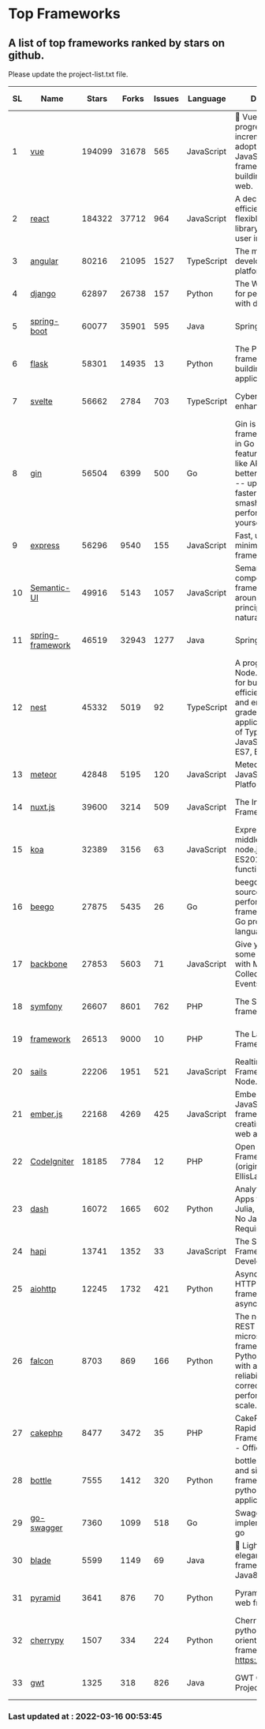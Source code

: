 # Top Frameworks
## A list of top frameworks ranked by stars on github.  
Please update the project-list.txt file.

| SL| Name  | Stars| Forks| Issues | Language | Description | Last Commit |
| --| ------| -----| ---- | ------ | -------- | ----------- | ----------- |
| 1 | [vue](https://github.com/vuejs/vue) | 194099 | 31678 | 565 | JavaScript | 🖖 Vue.js is a progressive, incrementally-adoptable JavaScript framework for building UI on the web. | 2022-02-22 18:38:12 |
| 2 | [react](https://github.com/facebook/react) | 184322 | 37712 | 964 | JavaScript | A declarative, efficient, and flexible JavaScript library for building user interfaces. | 2022-03-15 20:28:50 |
| 3 | [angular](https://github.com/angular/angular) | 80216 | 21095 | 1527 | TypeScript | The modern web developer’s platform | 2022-03-15 23:29:23 |
| 4 | [django](https://github.com/django/django) | 62897 | 26738 | 157 | Python | The Web framework for perfectionists with deadlines. | 2022-03-15 15:23:55 |
| 5 | [spring-boot](https://github.com/spring-projects/spring-boot) | 60077 | 35901 | 595 | Java | Spring Boot | 2022-03-15 19:18:11 |
| 6 | [flask](https://github.com/pallets/flask) | 58301 | 14935 | 13 | Python | The Python micro framework for building web applications. | 2022-03-15 15:48:47 |
| 7 | [svelte](https://github.com/sveltejs/svelte) | 56662 | 2784 | 703 | TypeScript | Cybernetically enhanced web apps | 2022-03-06 15:46:48 |
| 8 | [gin](https://github.com/gin-gonic/gin) | 56504 | 6399 | 500 | Go | Gin is a HTTP web framework written in Go (Golang). It features a Martini-like API with much better performance -- up to 40 times faster. If you need smashing performance, get yourself some Gin. | 2022-03-15 03:24:17 |
| 9 | [express](https://github.com/expressjs/express) | 56296 | 9540 | 155 | JavaScript | Fast, unopinionated, minimalist web framework for node. | 2022-03-01 05:27:48 |
| 10 | [Semantic-UI](https://github.com/Semantic-Org/Semantic-UI) | 49916 | 5143 | 1057 | JavaScript | Semantic is a UI component framework based around useful principles from natural language. | 2018-10-21 20:59:02 |
| 11 | [spring-framework](https://github.com/spring-projects/spring-framework) | 46519 | 32943 | 1277 | Java | Spring Framework | 2022-03-15 19:48:32 |
| 12 | [nest](https://github.com/nestjs/nest) | 45332 | 5019 | 92 | TypeScript | A progressive Node.js framework for building efficient, scalable, and enterprise-grade server-side applications on top of TypeScript & JavaScript (ES6, ES7, ES8) 🚀 | 2022-03-14 14:21:12 |
| 13 | [meteor](https://github.com/meteor/meteor) | 42848 | 5195 | 120 | JavaScript | Meteor, the JavaScript App Platform | 2022-03-07 12:36:21 |
| 14 | [nuxt.js](https://github.com/nuxt/nuxt.js) | 39600 | 3214 | 509 | JavaScript | The Intuitive Vue(2) Framework | 2021-12-17 13:20:07 |
| 15 | [koa](https://github.com/koajs/koa) | 32389 | 3156 | 63 | JavaScript | Expressive middleware for node.js using ES2017 async functions | 2022-03-01 16:12:01 |
| 16 | [beego](https://github.com/beego/beego) | 27875 | 5435 | 26 | Go | beego is an open-source, high-performance web framework for the Go programming language. | 2022-03-05 10:05:33 |
| 17 | [backbone](https://github.com/jashkenas/backbone) | 27853 | 5603 | 71 | JavaScript | Give your JS App some Backbone with Models, Views, Collections, and Events | 2022-02-26 00:31:21 |
| 18 | [symfony](https://github.com/symfony/symfony) | 26607 | 8601 | 762 | PHP | The Symfony PHP framework | 2022-03-13 20:11:47 |
| 19 | [framework](https://github.com/laravel/framework) | 26513 | 9000 | 10 | PHP | The Laravel Framework. | 2022-03-15 20:18:42 |
| 20 | [sails](https://github.com/balderdashy/sails) | 22206 | 1951 | 521 | JavaScript | Realtime MVC Framework for Node.js | 2022-01-14 23:55:08 |
| 21 | [ember.js](https://github.com/emberjs/ember.js) | 22168 | 4269 | 425 | JavaScript | Ember.js - A JavaScript framework for creating ambitious web applications | 2022-03-15 13:52:53 |
| 22 | [CodeIgniter](https://github.com/bcit-ci/CodeIgniter) | 18185 | 7784 | 12 | PHP | Open Source PHP Framework (originally from EllisLab) | 2022-03-03 13:29:55 |
| 23 | [dash](https://github.com/plotly/dash) | 16072 | 1665 | 602 | Python | Analytical Web Apps for Python, R, Julia, and Jupyter. No JavaScript Required. | 2022-03-14 00:06:23 |
| 24 | [hapi](https://github.com/hapijs/hapi) | 13741 | 1352 | 33 | JavaScript | The Simple, Secure Framework Developers Trust | 2022-03-02 14:32:29 |
| 25 | [aiohttp](https://github.com/aio-libs/aiohttp) | 12245 | 1732 | 421 | Python | Asynchronous HTTP client/server framework for asyncio and Python | 2022-03-12 14:41:56 |
| 26 | [falcon](https://github.com/falconry/falcon) | 8703 | 869 | 166 | Python | The no-nonsense REST API and microservices framework for Python developers, with a focus on reliability, correctness, and performance at scale. | 2022-03-15 17:02:24 |
| 27 | [cakephp](https://github.com/cakephp/cakephp) | 8477 | 3472 | 35 | PHP | CakePHP: The Rapid Development Framework for PHP - Official Repository | 2022-03-13 14:05:51 |
| 28 | [bottle](https://github.com/bottlepy/bottle) | 7555 | 1412 | 320 | Python | bottle.py is a fast and simple micro-framework for python web-applications. | 2022-03-01 21:05:57 |
| 29 | [go-swagger](https://github.com/go-swagger/go-swagger) | 7360 | 1099 | 518 | Go | Swagger 2.0 implementation for go | 2022-03-09 23:26:48 |
| 30 | [blade](https://github.com/lets-blade/blade) | 5599 | 1149 | 69 | Java | :rocket: Lightning fast and elegant mvc framework for Java8 | 2020-03-22 13:39:23 |
| 31 | [pyramid](https://github.com/Pylons/pyramid) | 3641 | 876 | 70 | Python | Pyramid - A Python web framework | 2022-03-13 22:49:13 |
| 32 | [cherrypy](https://github.com/cherrypy/cherrypy) | 1507 | 334 | 224 | Python | CherryPy is a pythonic, object-oriented HTTP framework.      https://cherrypy.dev | 2022-03-13 22:31:07 |
| 33 | [gwt](https://github.com/gwtproject/gwt) | 1325 | 318 | 826 | Java | GWT Open Source Project | 2022-02-10 23:35:12 |

### Last updated at : 2022-03-16 00:53:45

